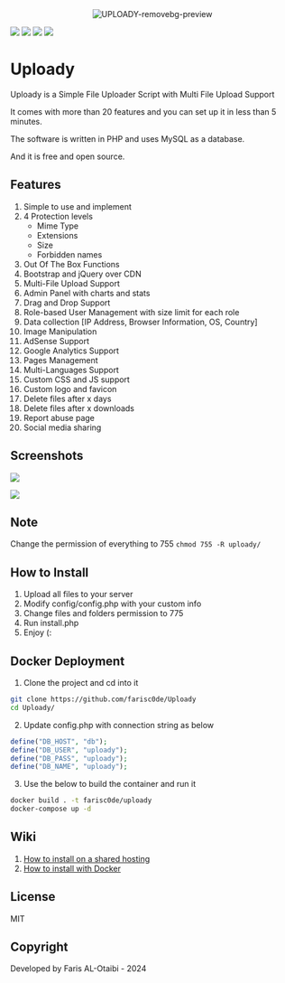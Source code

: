 <div align="center">
   <img src="https://i.ibb.co/qMSh4gN/UPLOADY-removebg-preview.png" alt="UPLOADY-removebg-preview" border="0">
</div>

![](https://img.shields.io/github/license/farisc0de/Uploady) ![](https://img.shields.io/github/v/release/farisc0de/Uploady) ![](https://img.shields.io/github/repo-size/farisc0de/Uploady) ![](https://img.shields.io/badge/PHP-777BB4?style=for-the-badge&logo=php&logoColor=white)

# Uploady

Uploady is a Simple File Uploader Script with Multi File Upload Support

It comes with more than 20 features and you can set up it in less than 5 minutes.

The software is written in PHP and uses MySQL as a database.

And it is free and open source.

## Features

1. Simple to use and implement
2. 4 Protection levels
   - Mime Type
   - Extensions
   - Size
   - Forbidden names
3. Out Of The Box Functions
4. Bootstrap and jQuery over CDN
5. Multi-File Upload Support
6. Admin Panel with charts and stats
7. Drag and Drop Support
8. Role-based User Management with size limit for each role
9. Data collection [IP Address, Browser Information, OS, Country]
10. Image Manipulation
11. AdSense Support
12. Google Analytics Support
13. Pages Management
14. Multi-Languages Support
15. Custom CSS and JS support
16. Custom logo and favicon
17. Delete files after x days
18. Delete files after x downloads
19. Report abuse page
20. Social media sharing

## Screenshots

![](https://i.imgur.com/ropeZWD.png)

![](https://i.imgur.com/fTe1FCZ.png)

## Note

Change the permission of everything to 755 `chmod 755 -R uploady/`

## How to Install

1. Upload all files to your server
2. Modify config/config.php with your custom info
3. Change files and folders permission to 775
4. Run install.php
5. Enjoy (:

## Docker Deployment

1. Clone the project and cd into it

```bash
git clone https://github.com/farisc0de/Uploady
cd Uploady/
```

2. Update config.php with connection string as below

```php
define("DB_HOST", "db");
define("DB_USER", "uploady");
define("DB_PASS", "uploady");
define("DB_NAME", "uploady");
```

3. Use the below to build the container and run it

```bash
docker build . -t farisc0de/uploady
docker-compose up -d
```

## Wiki

1. [How to install on a shared hosting](https://github.com/farisc0de/Uploady/wiki/How-to-Install-on-a-shared-hosting)
2. [How to install with Docker](https://github.com/farisc0de/Uploady/wiki/How-to-install-using-Docker)

## License

MIT

## Copyright

Developed by Faris AL-Otaibi - 2024
